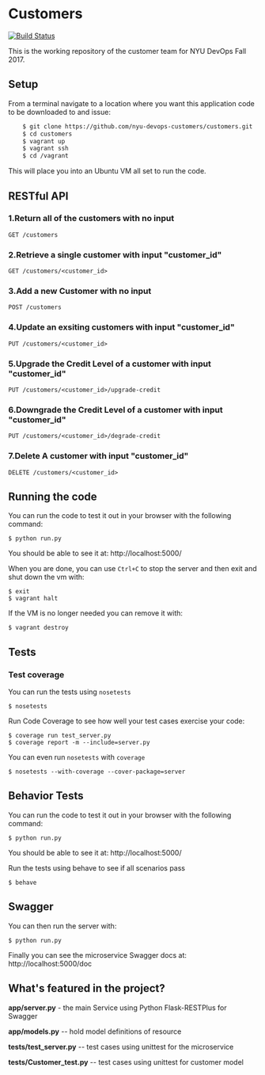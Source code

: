 # Customers

[![Build Status](https://travis-ci.org/nyu-devops-customers/customers.svg?branch=master)](https://travis-ci.org/nyu-devops-customers/customers)

This is the working repository of the customer team for NYU DevOps Fall 2017.

## Setup
From a terminal navigate to a location where you want this application code to be downloaded to and issue:
```bash
    $ git clone https://github.com/nyu-devops-customers/customers.git
    $ cd customers
    $ vagrant up
    $ vagrant ssh
    $ cd /vagrant
```
This will place you into an Ubuntu VM all set to run the code.

## RESTful API

### 1.Return all of the customers with no input 
  
    GET /customers


### 2.Retrieve a single customer with input "customer_id"
   
    GET /customers/<customer_id>


### 3.Add a new Customer with no input

    POST /customers


### 4.Update an exsiting customers with input "customer_id"

    PUT /customers/<customer_id>


### 5.Upgrade the Credit Level of a customer with input "customer_id"

    PUT /customers/<customer_id>/upgrade-credit


### 6.Downgrade the Credit Level of a customer with input "customer_id"
    
    PUT /customers/<customer_id>/degrade-credit


### 7.Delete A customer with input "customer_id"
    
    DELETE /customers/<customer_id>


## Running the code

You can run the code to test it out in your browser with the following command:

    $ python run.py
    
You should be able to see it at: http://localhost:5000/

When you are done, you can use `Ctrl+C` to stop the server and then exit and shut down the vm with:

    $ exit
    $ vagrant halt
	 
If the VM is no longer needed you can remove it with:
	
    $ vagrant destroy

## Tests
### Test coverage
You can run the tests using `nosetests`

    $ nosetests

Run Code Coverage to see how well your test cases exercise your code:

    $ coverage run test_server.py
    $ coverage report -m --include=server.py

You can even run `nosetests` with `coverage`

    $ nosetests --with-coverage --cover-package=server

## Behavior Tests
You can run the code to test it out in your browser with the following command:

    $ python run.py
    
You should be able to see it at: http://localhost:5000/
    
Run the tests using behave to see if all scenarios pass

    $ behave

## Swagger

You can then run the server with:
    
    $ python run.py

Finally you can see the microservice Swagger docs at: http://localhost:5000/doc

	 
## What's featured in the project?

**app/server.py** - the main Service using Python Flask-RESTPlus for Swagger

**app/models.py** -- hold model definitions of resource

**tests/test_server.py** -- test cases using unittest for the microservice

**tests/Customer_test.py** -- test cases using unittest for customer model




